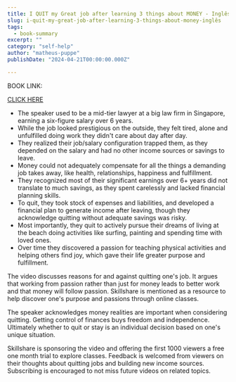 ```yaml
---
title: I QUIT my Great job after learning 3 things about MONEY - Inglês
slug: i-quit-my-great-job-after-learning-3-things-about-money-inglês
tags: 
  - book-summary
excerpt: ""
category: "self-help"
author: "matheus-puppe"
publishDate: "2024-04-21T00:00:00.000Z"

---
```


BOOK LINK:

[CLICK HERE](https://www.amazon.com/gp/search?ie=UTF8&tag=matheuspupp0a-20&linkCode=ur2&linkId=4410b525877ab397377c2b5e60711c1a&camp=1789&creative=9325&index=books&keywords=i-quit-my-great-job-after-learning-3-things-about-money-inglês)



 

- The speaker used to be a mid-tier lawyer at a big law firm in Singapore, earning a six-figure salary over 6 years. 
- While the job looked prestigious on the outside, they felt tired, alone and unfulfilled doing work they didn't care about day after day. 
- They realized their job/salary configuration trapped them, as they depended on the salary and had no other income sources or savings to leave. 
- Money could not adequately compensate for all the things a demanding job takes away, like health, relationships, happiness and fulfillment. 
- They recognized most of their significant earnings over 6+ years did not translate to much savings, as they spent carelessly and lacked financial planning skills. 
- To quit, they took stock of expenses and liabilities, and developed a financial plan to generate income after leaving, though they acknowledge quitting without adequate savings was risky.
- Most importantly, they quit to actively pursue their dreams of living at the beach doing activities like surfing, painting and spending time with loved ones. 
- Over time they discovered a passion for teaching physical activities and helping others find joy, which gave their life greater purpose and fulfillment.

 

The video discusses reasons for and against quitting one's job. It argues that working from passion rather than just for money leads to better work and that money will follow passion. Skillshare is mentioned as a resource to help discover one's purpose and passions through online classes. 

The speaker acknowledges money realities are important when considering quitting. Getting control of finances buys freedom and independence. Ultimately whether to quit or stay is an individual decision based on one's unique situation. 

Skillshare is sponsoring the video and offering the first 1000 viewers a free one month trial to explore classes. Feedback is welcomed from viewers on their thoughts about quitting jobs and building new income sources. Subscribing is encouraged to not miss future videos on related topics.